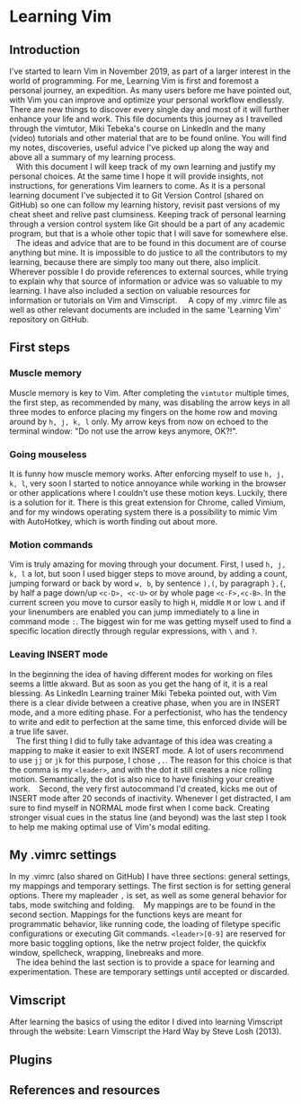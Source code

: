 # Learning Vim 

## Introduction
I've started to learn Vim in November 2019, as part of a larger interest in the world of programming. For me, Learning Vim is first and foremost a personal journey, an expedition. As many users before me have pointed out, with Vim you can improve and optimize your personal workflow endlessly. There are new things to discover every single day and most of it will further enhance your life and work. This file documents this journey as I travelled through the vimtutor, Miki Tebeka's course on LinkedIn and the many (video) tutorials and other material that are to be found online. You will find my notes, discoveries, useful advice I've picked up along the way and above all a summary of my learning process.   
&nbsp;&nbsp;&nbsp;With this document I will keep track of my own learning and justify my personal choices. At the same time I hope it will provide insights, not instructions, for generations Vim learners to come. As it is a personal learning document I've subjected it to Git Version Control (shared on GitHub) so one can follow my learning history, revisit past versions of my cheat sheet and relive past clumsiness. Keeping track of personal learning through a version control system like Git should be a part of any academic program, but that is a whole other topic that I will save for somewhere else.   
&nbsp;&nbsp;&nbsp;The ideas and advice that are to be found in this document are of course anything but mine. It is impossible to do justice to all the contributors to my learning, because there are simply too many out there, also implicit. Wherever possible I do provide references to external sources, while trying to explain why that source of information or advice was so valuable to my learning. I have also included a section on valuable resources for information or tutorials on Vim and Vimscript.
&nbsp;&nbsp;&nbsp; A copy of my .vimrc file as well as other relevant documents are included in the same 'Learning Vim' repository on GitHub.

## First steps
### Muscle memory
Muscle memory is key to Vim. After completing the `vimtutor` multiple times, the first step, as recommended by many, was disabling the arrow keys in all three modes to enforce placing my fingers on the home row and moving around by `h, j, k, l` only. My arrow keys from now on echoed to the terminal window: "Do not use the arrow keys anymore, OK?!".
### Going mouseless
It is funny how muscle memory works. After enforcing myself to use `h, j, k, l`, very soon I started to notice annoyance while working in the browser or other applications where I couldn't use these motion keys. Luckily, there is a solution for it. There is this great extension for Chrome, called Vimium, and for my windows operating system there is a possibility to mimic Vim with AutoHotkey, which is worth finding out about more.
### Motion commands
Vim is truly amazing for moving through your document. First, I used `h, j, k, l` a lot, but soon I used bigger steps to move around, by adding a count, jumping forward or back by word `w, b`, by sentence `),(`, by paragraph `},{`, by half a page down/up `<c-D>, <c-U>` or by whole page `<c-F>,<c-B>`. In the current screen you move to cursor easily to high `H`, middle `M` or low `L` and if your linenumbers are enabled you can jump immediately to a line in command mode `:`. The biggest win for me was getting myself used to find a specific location directly through regular expressions, with `\` and `?`. 
### Leaving INSERT mode
In the beginning the idea of having different modes for working on files seems a little akward. But as soon as you get the hang of it, it is a real blessing. As LinkedIn Learning trainer Miki Tebeka pointed out, with Vim there is a clear divide between a creative phase, when you are in INSERT mode, and a more editing phase. For a perfectionist, who has the tendency to write and edit to perfection at the same time, this enforced divide will be a true life saver.   
&nbsp;&nbsp;&nbsp;The first thing I did to fully take advantage of this idea was creating a mapping to make it easier to exit INSERT mode. A lot of users recommend to use `jj` or `jk` for this purpose, I chose `,.`. The reason for this choice is that the comma is my `<leader>`, and with the dot it still creates a nice rolling motion. Semantically, the dot is also nice to have finishing your creative work.
&nbsp;&nbsp;&nbsp;Second, the very first autocommand I'd created, kicks me out of INSERT mode after 20 seconds of inactivity. Whenever I get distracted, I am sure to find myself in NORMAL mode first when I come back. Creating stronger visual cues in the status line (and beyond) was the last step I took to help me making optimal use of Vim's modal editing.

## My .vimrc settings
In my .vimrc (also shared on GitHub) I have three sections: general settings, my mappings and temporary settings. The first section is for setting general options. There my mapleader `,` is set, as well as some general behavior for tabs, mode switching and folding.
&nbsp;&nbsp;&nbsp;My mappings are to be found in the second section. Mappings for the functions keys are meant for programmatic behavior, like running code, the loading of filetype specific configurations or executing Git commands. `<leader>[0-9]` are reserved for more basic toggling options, like the netrw project folder, the quickfix window, spellcheck, wrapping, linebreaks and more.  
&nbsp;&nbsp;&nbsp;The idea behind the last section is to provide a space for learning and experimentation. These are temporary settings until accepted or discarded. 
      
## Vimscript
After learning the basics of using the editor I dived into learning Vimscript through the website: Learn Vimscript the Hard Way by Steve Losh (2013).

## Plugins

## References and resources
